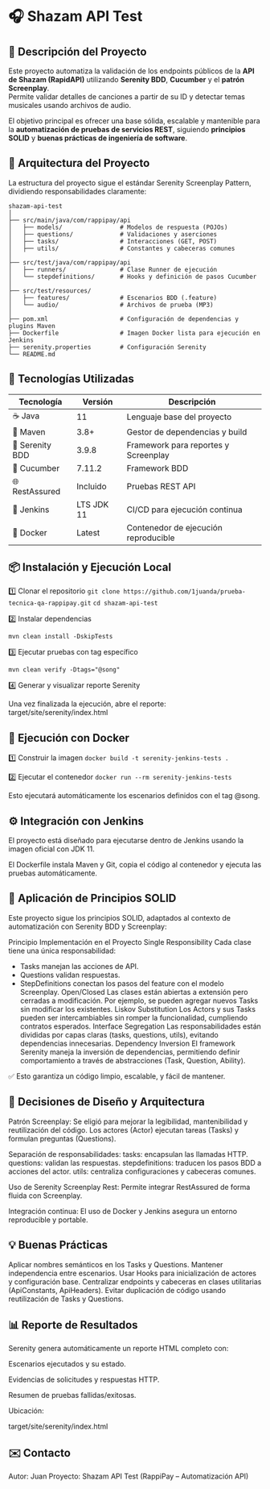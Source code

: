 
# 🎧 Shazam API Test 

## 🧩 Descripción del Proyecto

Este proyecto automatiza la validación de los endpoints públicos de la **API de Shazam (RapidAPI)** utilizando **Serenity BDD**, **Cucumber** y el **patrón Screenplay**.  
Permite validar detalles de canciones a partir de su ID y detectar temas musicales usando archivos de audio.

El objetivo principal es ofrecer una base sólida, escalable y mantenible para la **automatización de pruebas de servicios REST**, siguiendo **principios SOLID** y **buenas prácticas de ingeniería de software**.


## 🧱 Arquitectura del Proyecto

La estructura del proyecto sigue el estándar Serenity Screenplay Pattern, dividiendo responsabilidades claramente:

```
shazam-api-test
│
├── src/main/java/com/rappipay/api
│   ├── models/                # Modelos de respuesta (POJOs)
│   ├── questions/             # Validaciones y aserciones
│   ├── tasks/                 # Interacciones (GET, POST)
│   ├── utils/                 # Constantes y cabeceras comunes
│
├── src/test/java/com/rappipay/api
│   ├── runners/               # Clase Runner de ejecución
│   └── stepdefinitions/       # Hooks y definición de pasos Cucumber
│
├── src/test/resources/
│   ├── features/              # Escenarios BDD (.feature)
│   └── audio/                 # Archivos de prueba (MP3)
│
├── pom.xml                    # Configuración de dependencias y plugins Maven
├── Dockerfile                 # Imagen Docker lista para ejecución en Jenkins
├── serenity.properties        # Configuración Serenity
└── README.md
```



## 🚀 Tecnologías Utilizadas

| Tecnología | Versión | Descripción |
|-------------|----------|-------------|
| ☕ Java | 11 | Lenguaje base del proyecto |
| 🧩 Maven | 3.8+ | Gestor de dependencias y build |
| 🧠 Serenity BDD | 3.9.8 | Framework para reportes y Screenplay |
| 🥒 Cucumber | 7.11.2 | Framework BDD |
| 🌐 RestAssured | Incluido | Pruebas REST API |
| 🧱 Jenkins | LTS JDK 11 | CI/CD para ejecución continua |
| 🐳 Docker | Latest | Contenedor de ejecución reproducible |




## 📦 Instalación y Ejecución Local
1️⃣ Clonar el repositorio
```git clone https://github.com/1juanda/prueba-tecnica-qa-rappipay.git```
```cd shazam-api-test```

2️⃣ Instalar dependencias

```mvn clean install -DskipTests```

3️⃣ Ejecutar pruebas con tag específico

```mvn clean verify -Dtags="@song"```


4️⃣ Generar y visualizar reporte Serenity

Una vez finalizada la ejecución, abre el reporte:
target/site/serenity/index.html


## 🐳 Ejecución con Docker

1️⃣ Construir la imagen
```docker build -t serenity-jenkins-tests .```

2️⃣ Ejecutar el contenedor
```docker run --rm serenity-jenkins-tests```

Esto ejecutará automáticamente los escenarios definidos con el tag @song.

## ⚙️ Integración con Jenkins

El proyecto está diseñado para ejecutarse dentro de Jenkins usando la imagen oficial con JDK 11.

El Dockerfile instala Maven y Git, copia el código al contenedor y ejecuta las pruebas automáticamente.

## 🧠 Aplicación de Principios SOLID

Este proyecto sigue los principios SOLID, adaptados al contexto de automatización con Serenity BDD y Screenplay:

Principio	Implementación en el Proyecto
Single Responsibility	Cada clase tiene una única responsabilidad:
- Tasks manejan las acciones de API.
- Questions validan respuestas.
- StepDefinitions conectan los pasos del feature con el modelo Screenplay.
Open/Closed	Las clases están abiertas a extensión pero cerradas a modificación. Por ejemplo, se pueden agregar nuevos Tasks sin modificar los existentes.
Liskov Substitution	Los Actors y sus Tasks pueden ser intercambiables sin romper la funcionalidad, cumpliendo contratos esperados.
Interface Segregation	Las responsabilidades están divididas por capas claras (tasks, questions, utils), evitando dependencias innecesarias.
Dependency Inversion	El framework Serenity maneja la inversión de dependencias, permitiendo definir comportamiento a través de abstracciones (Task, Question, Ability).

✅ Esto garantiza un código limpio, escalable, y fácil de mantener.


## 🧠 Decisiones de Diseño y Arquitectura

Patrón Screenplay:
Se eligió para mejorar la legibilidad, mantenibilidad y reutilización del código.
Los actores (Actor) ejecutan tareas (Tasks) y formulan preguntas (Questions).

Separación de responsabilidades:
tasks: encapsulan las llamadas HTTP.
questions: validan las respuestas.
stepdefinitions: traducen los pasos BDD a acciones del actor.
utils: centraliza configuraciones y cabeceras comunes.

Uso de Serenity Screenplay Rest:
Permite integrar RestAssured de forma fluida con Screenplay.

Integración continua:
El uso de Docker y Jenkins asegura un entorno reproducible y portable.

## 💡 Buenas Prácticas

Aplicar nombres semánticos en los Tasks y Questions.
Mantener independencia entre escenarios.
Usar Hooks para inicialización de actores y configuración base.
Centralizar endpoints y cabeceras en clases utilitarias (ApiConstants, ApiHeaders).
Evitar duplicación de código usando reutilización de Tasks y Questions.

## 📊 Reporte de Resultados

Serenity genera automáticamente un reporte HTML completo con:

Escenarios ejecutados y su estado.

Evidencias de solicitudes y respuestas HTTP.

Resumen de pruebas fallidas/exitosas.

Ubicación:

target/site/serenity/index.html

## ✉️ Contacto
Autor: Juan
Proyecto: Shazam API Test (RappiPay – Automatización API)